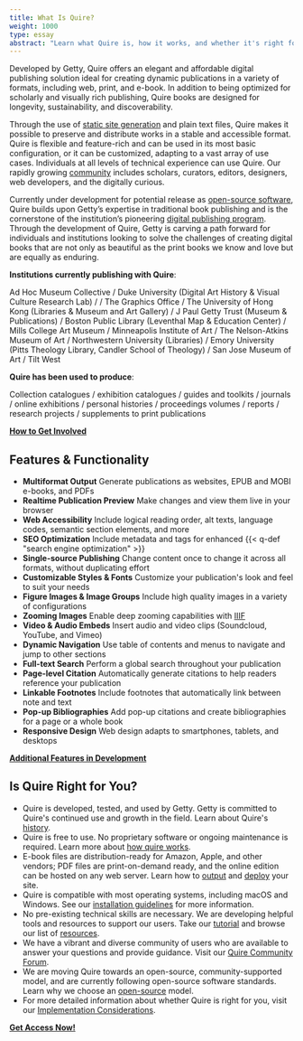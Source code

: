```yaml
---
title: What Is Quire?
weight: 1000
type: essay
abstract: "Learn what Quire is, how it works, and whether it's right for you"
---
```


Developed by Getty, Quire offers an elegant and affordable digital publishing solution ideal for creating dynamic
publications in a variety of formats, including web, print, and e-book. In addition to being optimized for scholarly
and visually rich publishing, Quire books are designed for longevity, sustainability, and discoverability.

Through the use of [static site generation](/about/how-it-works/) and plain text files, Quire makes it possible to preserve and distribute works in a stable and accessible format. Quire is flexible and feature-rich and can be used in its most basic configuration, or it can be customized, adapting to a  vast array of use cases. Individuals at all levels of technical experience can use Quire. Our rapidly growing [community](http://localhost:1313/community/community-showcase/) includes scholars, curators, editors, designers, web developers, and the digitally curious.

Currently under development for potential release as [open-source software](/about/open-source/), Quire builds upon Getty’s expertise in traditional book publishing and is the cornerstone of the institution’s pioneering [digital publishing program](https://www.getty.edu/publications/digital/index.html). Through the development of Quire, Getty is carving a path forward for individuals and institutions looking to solve the challenges of creating digital books that are not only as beautiful as the print books we know and love but are equally as enduring.

**Institutions currently publishing with Quire**:

Ad Hoc Museum Collective / Duke University (Digital Art History & Visual Culture Research Lab) / / The Graphics Office / The University of Hong Kong (Libraries & Museum and Art Gallery) / J Paul Getty Trust (Museum & Publications) / Boston Public Library (Leventhal Map &  Education Center) / Mills College Art Museum / Minneapolis Institute of Art / The Nelson-Atkins Museum of Art / Northwestern University (Libraries) / Emory University (Pitts Theology Library, Candler School of Theology) / San Jose Museum of Art / Tilt West

**Quire has been used to produce**:

Collection catalogues / exhibition catalogues / guides and toolkits / journals / online exhibitions / personal histories / proceedings volumes / reports / research projects / supplements to print publications

<div class="action-button">

[**How to Get Involved**](/community/join-us/)
</div>

## Features & Functionality

<div class="feature-list">

- **Multiformat Output** Generate publications as websites, EPUB and MOBI e-books, and PDFs
- **Realtime Publication Preview** Make changes and view them live in your browser
- **Web Accessibility** Include logical reading order, alt texts, language codes, semantic section elements, and more
- **SEO Optimization** Include metadata and tags for enhanced {{< q-def "search engine optimization" >}}
- **Single-source Publishing** Change content once to change it across all formats, without duplicating effort
- **Customizable Styles & Fonts** Customize your publication's look and feel to suit your needs
- **Figure Images & Image Groups** Include high quality images in a variety of configurations
- **Zooming Images** Enable deep zooming capabilities with [IIIF](https://iiif.io/)
- **Video & Audio Embeds** Insert audio and video clips (Soundcloud, YouTube, and Vimeo)
- **Dynamic Navigation**  Use table of contents and menus to navigate and jump to other sections
- **Full-text Search** Perform a global search throughout your publication
- **Page-level Citation** Automatically generate citations to help readers reference your publication
- **Linkable Footnotes** Include footnotes that automatically link between note and text
- **Pop-up Bibliographies** Add pop-up citations and create bibliographies for a page or a whole book
- **Responsive Design** Web design adapts to smartphones, tablets, and desktops

</div>

<div class="action-button">

[**Additional Features in Development**](/about/roadmap/)
</div>

## Is Quire Right for You?

- Quire is developed, tested, and used by Getty. Getty is committed to Quire's continued use and growth in the field. Learn about Quire's [history](/about/history/).
- Quire is free to use. No proprietary software or ongoing maintenance is required. Learn more about [how quire works](/about/how-it-works/).
- E-book files are distribution-ready for Amazon, Apple, and other vendors; PDF files are print-on-demand ready, and the online edition can be hosted on any web server. Learn how to [output](/documentation/multiformat-output/) and [deploy](/documentation/site-deploy/) your site.
- Quire is compatible with most operating systems, including macOS and Windows. See our [installation guidelines](/documentation/install-uninstall/) for more information.
- No pre-existing technical skills are necessary. We are developing helpful tools and resources to support our users. Take our [tutorial](/learn/tutorial/) and browse our list of [resources](/learn/resources/).
- We have a vibrant and diverse community of users who are available to answer your questions and provide guidance. Visit our [Quire Community Forum](https://github.com/thegetty/quire/discussions).
- We are moving Quire towards an open-source, community-supported model, and are currently following open-source software standards. Learn why we choose an [open-source](/about/open-source/) model.
- For more detailed information about whether Quire is right for you, visit our [Implementation Considerations](/documentation/implementation/).

<div class="action-button">

[**Get Access Now!**](https://docs.google.com/forms/d/e/1FAIpQLScKOJEq9ivhwizmdazjuhxBII-s-5SUsnerWmyF8VteeeRBhA/viewform)
</div>
